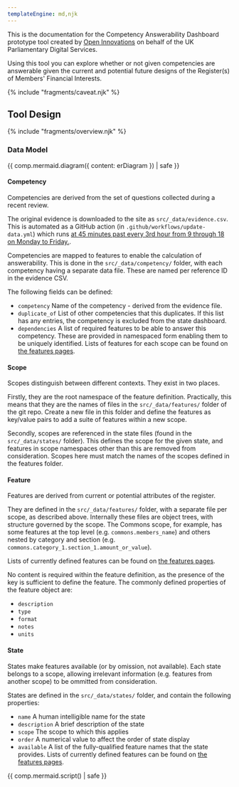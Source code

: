 ```yaml
---
templateEngine: md,njk
---
```


This is the documentation for the Competency Answerability Dashboard prototype tool created by
[Open Innovations](https://open-innovations.org) on behalf of the UK Parliamentary Digital Services.

Using this tool you can explore whether or not given competencies are answerable given the current and
potential future designs of the Register(s) of Members' Financial Interests.

<html>{% include "fragments/caveat.njk" %}</html>

## Tool Design

<html>{% include "fragments/overview.njk" %}</html>

### Data Model

<html>{{ comp.mermaid.diagram({ content: erDiagram }) | safe }}</html>

#### Competency

Competencies are derived from the set of questions collected during a recent review.

The original evidence is downloaded to the site as `src/_data/evidence.csv`.
This is automated as a GitHub action (in `.github/workflows/update-data.yml`) which runs
[at 45 minutes past every 3rd hour from 9 through 18 on Monday to Friday.](https://crontab.guru/#45_9-18/3_*_*_1-5).

Competencies are mapped to features to enable the calculation of answerability.
This is done in the `src/_data/competency/` folder, with each competency having a separate data file.
These are named per reference ID in the evidence CSV.

The following fields can be defined:

* `competency` Name of the competency - derived from the evidence file.
* `duplicate_of` List of other competencies that this duplicates.
  If this list has any entries, the competency is excluded from the state dashboard.
* `dependencies` A list of required features to be able to answer this competency.
  These are provided in namespaced form enabling them to be uniquely identified.
  Lists of features for each scope can be found on [the features pages](/features/).

#### Scope

Scopes distinguish between different contexts.
They exist in two places.

Firstly, they are the root namespace of the feature definition.
Practically, this means that they are the names of files in the `src/_data/features/` folder of the git repo.
Create a new file in this folder and define the features as key/value pairs to add a suite of features within a new scope.

Secondly, scopes are referenced in the state files (found in the `src/_data/states/` folder).
This defines the scope for the given state, and features in scope namespaces other than this are removed from consideration.
Scopes here must match the names of the scopes defined in the features folder.

#### Feature

Features are derived from current or potential attributes of the register.

They are defined in the `src/_data/features/` folder, with a separate file per scope, as described above.
Internally these files are object trees, with structure governed by the scope.
The Commons scope, for example, has some features at the top level (e.g. `commons.members_name`)
and others nested by category and section (e.g. `commons.category_1.section_1.amount_or_value`).

Lists of currently defined features can be found on [the features pages](/features/).

No content is required within the feature definition, as the presence of the key is sufficient to define the feature.
The commonly defined properties of the feature object are:

* `description`
* `type`
* `format`
* `notes`
* `units`

#### State

States make features available (or by omission, not available).
Each state belongs to a scope, allowing irrelevant information (e.g. features from another scope) to be ommitted from consideration.

States are defined in the `src/_data/states/` folder, and contain the following properties:

* `name` A human intelligible name for the state
* `description` A brief description of the state
* `scope` The scope to which this applies
* `order` A numerical value to affect the order of state display
* `available` A list of the fully-qualified feature names that the state provides.
  Lists of currently defined features can be found on [the features pages](/features/).

<html>{{ comp.mermaid.script() | safe }}</html>
